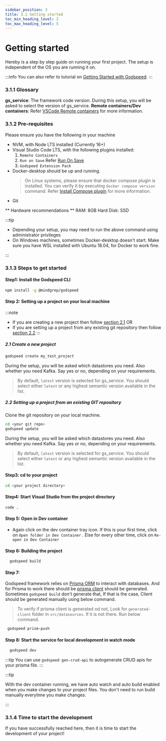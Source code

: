 ```yaml
---
sidebar_position: 3
title: 3.1 Getting started
toc_min_heading_level: 2
toc_max_heading_level: 5
---
```


# Getting started
Hereby is a step by step guide on running your first project. The setup is independent of the OS you are running it on.

:::info
You can also refer to tutorial on [Getting Started with Godspeed](https://www.youtube.com/watch?v=eEfqTAPAVlY).
:::

### 3.1.1 Glossary
**gs_service**: The framework code version. During this setup, you will be asked to select the version of gs_service.
**Remote containers/Dev containers**: Refer [VSCode Remote containers](https://code.visualstudio.com/docs/remote/containers) for more information.

### 3.1.2 Pre-requisites

Please ensure you have the following in your machine
- NVM, with Node LTS installed (Currently 16+)
- Visual Studio Code LTS, with the following plugins installed:
  1. `Remote Containers`
  2. `Run on Save` Refer [Run On Save](https://marketplace.visualstudio.com/items?itemName=emeraldwalk.RunOnSave)
  3. `Godspeed Extension Pack`
- Docker-desktop should be up and running.
  > On Linux systems, please ensure that docker compose plugin is installed. You can verify it by executing `docker compose version` command. Refer [Install Compose plugin](https://docs.docker.com/compose/install/linux/) for more information.
- Git

** Hardware recommendations **
RAM: 8GB
Hard Disk: SSD

:::tip

- Depending your setup, you may need to run the above command using administrator privileges
- On Windows machines, sometimes Docker-desktop doesn't start. Make sure you have WSL installed with Ubuntu 18.04, for Docker to work fine.

:::

### 3.1.3 Steps to get started
#### Step1: Install the Godspeed CLI

```sh
npm install -g @mindgrep/godspeed
```

#### Step 2: Setting up a project on your local machine
:::note
- If you are creating a new project then follow [section 2.1](#21-create-a-new-project)
OR
- If you are setting up a project from any existing git repository then follow [section 2.2](#22-setting-up-a-project-from-an-existing-git-repository)
:::

##### 2.1 Create a new project
```sh
godspeed create my_test_project
```
During the setup, you will be asked which datastores you need. Also whether you need Kafka. Say yes or no, depending on your requirements.

> By default, `latest` version is selected for gs_service. You should select either `latest` or any highest semantic version available in the list.

##### 2.2 Setting up a project from an existing GIT repository
Clone the git repository on your local machine.
```sh
cd <your git repo>
godspeed update
```
During the setup, you will be asked which datastores you need. Also whether you need Kafka. Say yes or no, depending on your requirements.

> By default, `latest` version is selected for gs_service. You should select either `latest` or any highest semantic version available in the list.

#### Step3: cd to your project
```sh
cd <your project directory>

```

#### Step4: Start Visual Studio from the project directory
```sh
code .

```

#### Step 5: Open in Dev container
- Again click on the dev container tray icon. If this is your first time, click on `Open folder in Dev Container` . Else for every other time, click on `Re-open in Dev Container`

#### Step 6: Building the project
```sh
  godspeed build
```

#### Step 7:
Godspeed framework relies on [Prisma ORM](https://www.prisma.io/) to interact with databases. And for Prisma to work there should be [prisma client](https://www.prisma.io/docs/concepts/components/prisma-client) should be generated. Sometimes `godspeed build` don't generate that, If that is the case, Client should be generated manually using below command.

> To verify if prisma client is generated od not, Look for `generated-client` folder in `src/datasources`. If it is not there. Run below command.

```sh
 godspeed prism-push
```

#### Step 8: Start the service for local development in watch mode

```sh
  godspeed dev
```

:::tip
You can use `godspeed gen-crud-api` to autogenerate CRUD apis for your prisma file.
:::

:::tip

With the dev container running, we have auto watch and auto build enabled when you make changes to your project files. You don't need to run build manually everytime you make changes.

:::

### 3.1.4 Time to start the development
If you have successfully reached here, then it is time to start the development of your project!
